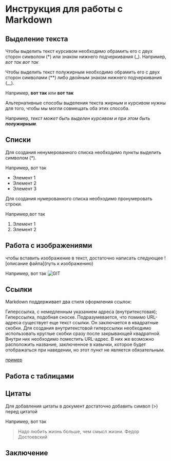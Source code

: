 # Инструкция для работы с Markdown

## Выделение текста

Чтобы выделить текст курсивом необходимо обрамить его с двух сторон символом (*) или знаком нижнего подчеркивания (_). 
Например, *вот так* _вот так_

Чтобы выделить текст полужирным необходимо обрамить его с двух сторон символами (**) либо двойным знаком нижнего подчеркивания (__). 

Например, **вот так** или __вот так__

Альтернативные способы выделения текста жирным и курсивом нужны для того, чтобы мы могли совмещать оба этих способа. 

Например, _текст может быть выделен курсивом и при этом быть **полужирным**_.

## Списки

Для создания ненумерованного списка необходимо пункты выделить символом (*). 

Например, вот так
* Элемент 1
* Элемент 2
* Элемент 3

Для создания нумерованного списка необходимо пронумеровать строки. 

Например,вот так
1. Элемент 1
2. Элемент 2

## Работа с изображениями

чтобы вставить изображение в текст, достаточно написать следующее
![описание файла](путь к изображению)

Например, вот так
![GIT](http://idoka.ru/wp-content/uploads/Git-Icon.png)

## Ссылки

Markdown поддерживает два стиля оформления ссылок:

Гиперссылка, с немедленным указанием адреса (внутритекстовая);
Гиперссылка, подобная сноске.
Подразумевается, что помимо URL-адреса существует еще текст ссылки. Он заключается в квадратные скобки. Для создания внутритекстовой гиперссылки необходимо использовать круглые скобки сразу после закрывающей квадратной. Внутри них необходимо поместить URL-адрес. В них же возможно расположить название, заключенное в кавычки, которое будет отображаться при наведении, но этот пункт не является обязательным.

  [пример](http://example.com/ "Необязательная подсказка")

## Работа с таблицами

## Цитаты

Для добавления цитаты в документ достаточно добавить символ (>) перед цитатой

Например, вот так

>Надо любить жизнь больше, чем смысл жизни. Федор Достоевский

## Заключение
